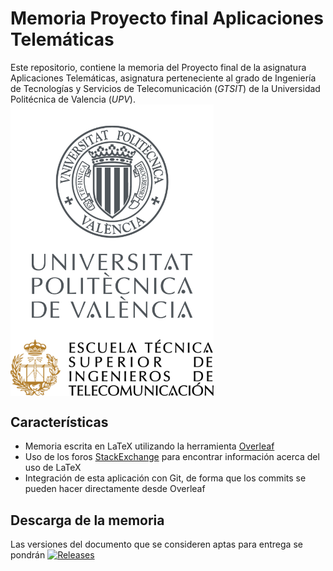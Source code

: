# Memoria Proyecto final Aplicaciones Telemáticas

Este repositorio, contiene la memoria del Proyecto final de la asignatura Aplicaciones Telemáticas, asignatura perteneciente al grado
de Ingeniería de Tecnologías y Servicios de Telecomunicación (*GTSIT*) de la Universidad Politécnica de Valencia (*UPV*).
<img src="figures/marca_UPV_secundaria_color300.png" width="325" align="middle"/> <img src="figures/etsit-logo.png" width="325" align="middle"/>

## Características
* Memoria escrita en LaTeX utilizando la herramienta [Overleaf](https://es.overleaf.com/)
* Uso de los foros [StackExchange](https://tex.stackexchange.com/) para encontrar información acerca del uso de LaTeX
* Integración de esta aplicación con Git, de forma que los commits se pueden hacer directamente desde Overleaf
 
## Descarga de la memoria
Las versiones del documento que se consideren aptas para entrega se pondrán [![Releases](https://img.shields.io/github/downloads/zetalex/Memoria-AATT/total)](https://github.com/zetalex/Memoria-AATT/releases)

